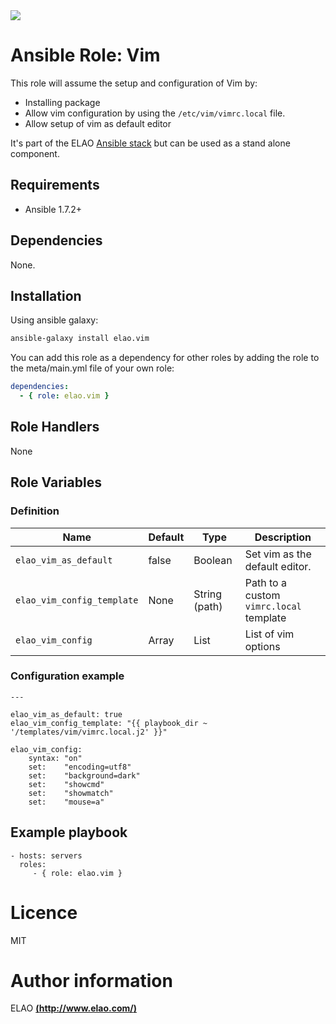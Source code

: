 <img src="http://www.elao.com/images/corpo/logo_red_small.png"/>

# Ansible Role: Vim

This role will assume the setup and configuration of Vim by:
- Installing package
- Allow vim configuration by using the `/etc/vim/vimrc.local` file.
- Allow setup of vim as default editor

It's part of the ELAO [Ansible stack](http://ansible.elao.com) but can be used as a stand alone component.

## Requirements

- Ansible 1.7.2+

## Dependencies

None.

## Installation

Using ansible galaxy:

```bash
ansible-galaxy install elao.vim
```
You can add this role as a dependency for other roles by adding the role to the meta/main.yml file of your own role:

```yaml
dependencies:
  - { role: elao.vim }
```

## Role Handlers

None

## Role Variables

### Definition

|Name|Default|Type|Description|
|----|----|-----------|-------|
`elao_vim_as_default`|false|Boolean|Set vim as the default editor.
`elao_vim_config_template`|None|String (path)|Path to a custom `vimrc.local` template
`elao_vim_config`|Array|List|List of vim options

### Configuration example

```
---

elao_vim_as_default: true
elao_vim_config_template: "{{ playbook_dir ~ '/templates/vim/vimrc.local.j2' }}"

elao_vim_config:
    syntax: "on"
    set:    "encoding=utf8"
    set:    "background=dark"
    set:    "showcmd"
    set:    "showmatch"
    set:    "mouse=a"

```

## Example playbook

    - hosts: servers
      roles:
         - { role: elao.vim }

# Licence

MIT

# Author information

ELAO [**(http://www.elao.com/)**](http://www.elao.com)